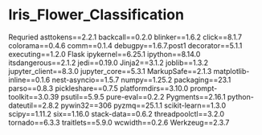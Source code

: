 # Iris_Flower_Classification
Requried
asttokens==2.2.1
backcall==0.2.0
blinker==1.6.2
click==8.1.7
colorama==0.4.6
comm==0.1.4
debugpy==1.6.7.post1
decorator==5.1.1
executing==1.2.0
Flask
ipykernel==6.25.1
ipython==8.14.0
itsdangerous==2.1.2
jedi==0.19.0
Jinja2==3.1.2
joblib==1.3.2
jupyter_client==8.3.0
jupyter_core==5.3.1
MarkupSafe==2.1.3
matplotlib-inline==0.1.6
nest-asyncio==1.5.7
numpy==1.25.2
packaging==23.1
parso==0.8.3
pickleshare==0.7.5
platformdirs==3.10.0
prompt-toolkit==3.0.39
psutil==5.9.5
pure-eval==0.2.2
Pygments==2.16.1
python-dateutil==2.8.2
pywin32==306
pyzmq==25.1.1
scikit-learn==1.3.0
scipy==1.11.2
six==1.16.0
stack-data==0.6.2
threadpoolctl==3.2.0
tornado==6.3.3
traitlets==5.9.0
wcwidth==0.2.6
Werkzeug==2.3.7

